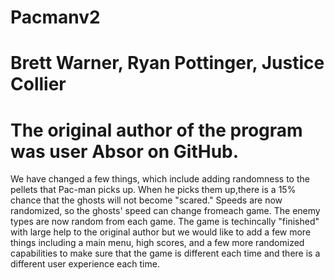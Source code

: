 # Pacmanv2

# Brett Warner, Ryan Pottinger, Justice Collier
# The original author of the program was user Absor on GitHub. 
We have changed a few things, which include adding randomness to the pellets that Pac-man picks up. When he picks them up,there is a 15% chance that the ghosts will not become "scared." Speeds are now randomized, so the ghosts' speed can change fromeach game. The enemy types are now random from each game. The game is techincally "finished" with large help to the original author but we would like to add a few more things including a main menu, high scores, and a few more randomized capabilities to make sure that the game is different each time and there is a different user experience each time. 
